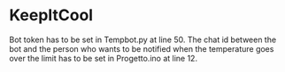# KeepItCool

Bot token has to be set in Tempbot.py at line 50.
The chat id between the bot and the person who wants to be notified when the temperature goes over the limit has to be set in Progetto.ino at line 12.
